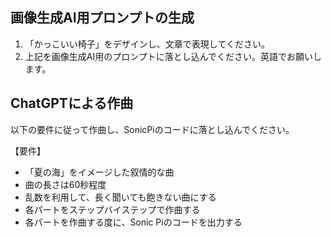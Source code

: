 ## 画像生成AI用プロンプトの生成
1. 「かっこいい椅子」をデザインし、文章で表現してください。
2. 上記を画像生成AI用のプロンプトに落とし込んでください。英語でお願いします。

## ChatGPTによる作曲
以下の要件に従って作曲し、SonicPiのコードに落とし込んでください。

【要件】
* 「夏の海」をイメージした叙情的な曲
* 曲の長さは60秒程度
* 乱数を利用して、長く聞いても飽きない曲にする
* 各パートをステップバイステップで作曲する
* 各パートを作曲する度に、Sonic Piのコードを出力する
